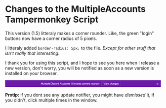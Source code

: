 Changes to the MultipleAccounts Tampermonkey Script
===

This version (1.5) litteraly makes a corner rounder. Like, the green "login" buttons now have a corner radius of 5 pixels.

I litteraly added `border-radius: 5px;` to the file. *Except for other sruff that isn't really that interesting*.

I thank you for using this script, and I hope to see you here when I release a new version, don't worry, you will be notified as soon as a new version is installed on your browser.

<div align="center"><img src="https://raw.githubusercontent.com/cazeip/MultipleAccounts/master/images/updateBar.png" /></div>

**Protip:** if you dont see any update notifier, you might have *dismissed* it, if you didn't, click multiple times in the window.